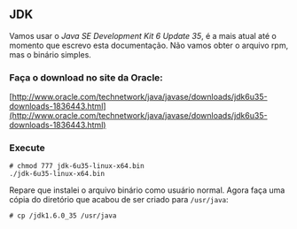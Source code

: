 JDK
---

Vamos usar o _Java SE Development Kit 6 Update 35_, 
é a mais atual até o momento que escrevo esta documentação. Não vamos obter o arquivo rpm, mas o binário simples.


### Faça o download no site da Oracle:                
[http://www.oracle.com/technetwork/java/javase/downloads/jdk6u35-downloads-1836443.html](http://www.oracle.com/technetwork/java/javase/downloads/jdk6u35-downloads-1836443.html)
    

### Execute 

    # chmod 777 jdk-6u35-linux-x64.bin
    ./jdk-6u35-linux-x64.bin

Repare que instalei o arquivo binário como usuário normal. Agora faça uma cópia do diretório que acabou de ser criado para `/usr/java`: 

    # cp /jdk1.6.0_35 /usr/java
